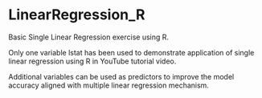 # LinearRegression_R
Basic Single Linear Regression exercise using R.

Only one variable lstat has been used to demonstrate application of single linear regression using R in YouTube tutorial video.

Additional variables can be used as predictors to improve the model accuracy aligned with multiple linear regression mechanism.

